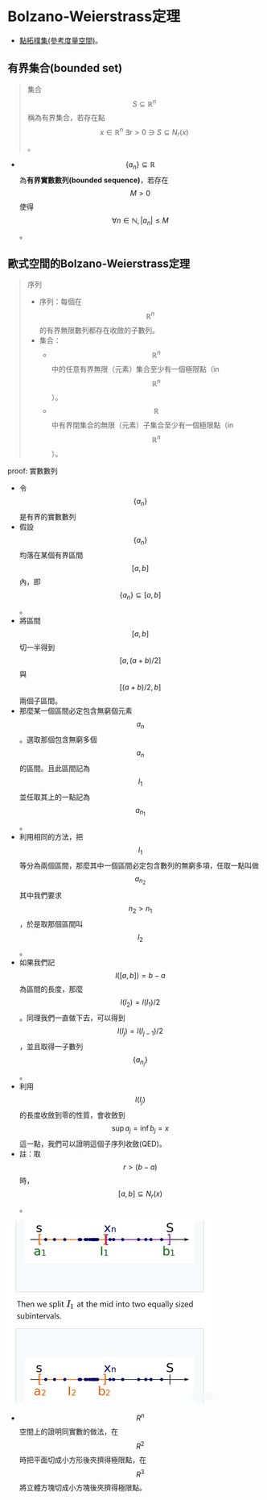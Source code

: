 # Bolzano-Weierstrass定理

* [點拓樸集\(參考度量空間\)](../metric-space/point-topology.md)。

## 有界集合\(bounded set\)

> 集合$$S \subseteq \mathbb{R}^n$$稱為有界集合，若存在點$$x \in \mathbb{R}^n ~ \exists r > 0 \ni S \subseteq N_r(x) $$。

* $$\{ a_n\} \subseteq \mathbb{R}$$為**有界實數數列\(bounded sequence\)**，若存在$$M >0 $$使得$$\forall n \in \mathbb{N}, |a_n| \leq M$$。

## 歐式空間的Bolzano-Weierstrass定理

> 序列
>
> * 序列：每個在$$\mathbb{R}^n$$的有界無限數列都存在收斂的子數列。
> * 集合：
>   * $$\mathbb{R}^n$$中的任意有界無限（元素）集合至少有一個極限點（in $$\mathbb{R}^n$$）。
>   * $$\mathbb{R}$$中有界閉集合的無限（元素）子集合至少有一個極限點（in $$\mathbb{R}^n$$）。

proof: 實數數列

* 令$$\{a_{n}\}$$是有界的實數數列
* 假設$$\{a_{n}\}$$均落在某個有界區間$$[a,b]$$內，即$$\{a_n \} \subseteq [a,b]$$。
* 將區間$$[a,b]$$切一半得到$$[a,(a+b)/2]$$與$$[(a+b)/2,b]$$兩個子區間。
* 那麼某一個區間必定包含無窮個元素$$a_{n}$$。選取那個包含無窮多個$$a_{n}$$的區間。且此區間記為$$I_{1}$$並任取其上的一點記為$$a_{n_{1}}$$。
* 利用相同的方法，把$$I_{1}$$等分為兩個區間，那麼其中一個區間必定包含數列的無窮多項，任取一點叫做$$a_{n_{2}}$$其中我們要求$$n_{2}>n_{1}$$，於是取那個區間叫$$I_{2}$$。
* 如果我們記$$l([a,b])=b-a$$為區間的長度，那麼$$l(I_{2})=l(I_{1})/2$$。同理我們一直做下去，可以得到$$l(I_{j})=l(I_{j-1})/2$$，並且取得一子數列$$\{a_{n_{j}}\}$$。
* 利用$$l(I_{j})$$的長度收斂到零的性質，會收斂到$$\sup a_j = \inf b_j = x$$這一點，我們可以證明這個子序列收斂\(QED\)。
* 註：取$$ r > (b-a)$$時，$$ [a,b] \subseteq N_r(x)$$。

![](../../.gitbook/assets/bolzano-weistrass_i1-min.png)



* $$R^n$$ 空間上的證明同實數的做法，在$$R^2$$ 時把平面切成小方形後夾擠得極限點，在$$R^3$$ 將立體方塊切成小方塊後夾擠得極限點。







